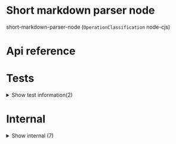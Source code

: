 # Short markdown parser node

short-markdown-parser-node (`OperationClassification` node-cjs)



# Api reference

# Tests

<details><summary>Show test information(2)</summary>
    
  # generateAugmentedShortMarkdownTest()




| Input      |    |    |
| ---------- | -- | -- |
| - | | |
| **Output** |    |    |



## 📄 generateAugmentedShortMarkdownTest (unexported const)

  </details>

# Internal

<details><summary>Show internal (7)</summary>
    
  # augmentShortMarkdown()




| Input      |    |    |
| ---------- | -- | -- |
| shortMarkdown | `ShortMarkdown` |  |,| projectRelativeFilePath | string |  |
| **Output** |    |    |



## generateAugmentedShortMarkdown()

The first step is to ensure that this would actually work. It needs to generate the MP3s and refer to them correctly in the file.


| Input      |    |    |
| ---------- | -- | -- |
| projectRelativeMarkdownFilePath | string |  |
| **Output** |    |    |



## getOrGenerateShortMarkdown()

| Input      |    |    |
| ---------- | -- | -- |
| projectRelativeMarkdownFilePath | string |  |
| **Output** |    |    |



## 📄 augmentShortMarkdown (exported const)

## 📄 generateAugmentedShortMarkdown (exported const)

The first step is to ensure that this would actually work. It needs to generate the MP3s and refer to them correctly in the file.


## 📄 getOrGenerateShortMarkdown (exported const)

## 📄 MINIMUM_DURATION_MS (exported const)

  </details>


